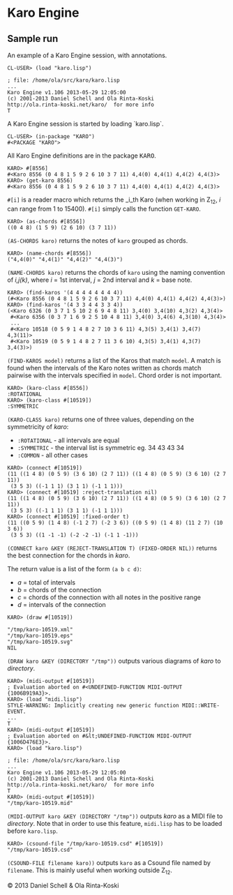# Karo Engine
## Sample run
An example of a Karo Engine session, with annotations.
```
CL-USER> (load "karo.lisp")

; file: /home/ola/src/karo/karo.lisp
...
Karo Engine v1.106 2013-05-29 12:05:00
(c) 2001-2013 Daniel Schell and Ola Rinta-Koski
http://ola.rinta-koski.net/karo/  for more info
T
```
<p>
A Karo Engine session is started by loading `karo.lisp`.

```
CL-USER> (in-package "KARO")
#<PACKAGE "KARO">
```
All Karo Engine definitions are in the package <tt>KARO</tt>.

```
KARO> #[8556]
#<Karo 8556 (0 4 8 1 5 9 2 6 10 3 7 11) 4,4(0) 4,4(1) 4,4(2) 4,4(3)>
KARO> (get-karo 8556)
#<Karo 8556 (0 4 8 1 5 9 2 6 10 3 7 11) 4,4(0) 4,4(1) 4,4(2) 4,4(3)>
```
`#[i]` is a reader macro which returns the _i_th Karo (when working in Z<sub>12</sub>, 
_i_ can range from 1 to 15400). `#[i]` simply calls the function `GET-KARO`.

```
KARO> (as-chords #[8556])
((0 4 8) (1 5 9) (2 6 10) (3 7 11))
```
`(AS-CHORDS karo)` returns the notes of `karo` grouped as chords.

```
KARO> (name-chords #[8556])
("4,4(0)" "4,4(1)" "4,4(2)" "4,4(3)")
```
`(NAME-CHORDS karo)` returns the chords of `karo` using the naming convention
of _i,j(k)_, where _i_ = 1st interval, _j_ = 2nd interval and _k_ = base note.

```
KARO> (find-karos '(4 4 4 4 4 4 4 4))
(#<Karo 8556 (0 4 8 1 5 9 2 6 10 3 7 11) 4,4(0) 4,4(1) 4,4(2) 4,4(3)>)
KARO> (find-karos '(4 3 3 4 4 3 3 4))
(<Karo 6326 (0 3 7 1 5 10 2 6 9 4 8 11) 3,4(0) 3,4(10) 4,3(2) 4,3(4)>
 #<Karo 6356 (0 3 7 1 6 9 2 5 10 4 8 11) 3,4(0) 3,4(6) 4,3(10) 4,3(4)>
 ...
 #<Karo 10518 (0 5 9 1 4 8 2 7 10 3 6 11) 4,3(5) 3,4(1) 3,4(7) 4,3(11)>
 #<Karo 10519 (0 5 9 1 4 8 2 7 11 3 6 10) 4,3(5) 3,4(1) 4,3(7) 3,4(3)>)
```
`(FIND-KAROS model)` returns a list of the Karos that match `model`.
A match is found when the intervals of the Karo notes written as chords
match pairwise with the intervals specified in `model`. 
Chord order is not important.

```
KARO> (karo-class #[8556])
:ROTATIONAL
KARO> (karo-class #[10519])
:SYMMETRIC
```
`(KARO-CLASS karo)` returns one of three values, depending on the symmetricity of _karo_:
* `:ROTATIONAL` - all intervals are equal
* `:SYMMETRIC` - the interval list is symmetric eg. 34 43 43 34
* `:COMMON` - all other cases 

```
KARO> (connect #[10519])
(11 ((1 4 8) (0 5 9) (3 6 10) (2 7 11)) ((1 4 8) (0 5 9) (3 6 10) (2 7 11))
 (3 5 3) ((-1 1 1) (3 1 1) (-1 1 1)))
KARO> (connect #[10519] :reject-translation nil)
(11 ((1 4 8) (0 5 9) (3 6 10) (2 7 11)) ((1 4 8) (0 5 9) (3 6 10) (2 7 11))
 (3 5 3) ((-1 1 1) (3 1 1) (-1 1 1)))
KARO> (connect #[10519] :fixed-order t)
(11 ((0 5 9) (1 4 8) (-1 2 7) (-2 3 6)) ((0 5 9) (1 4 8) (11 2 7) (10 3 6))
 (3 5 3) ((1 -1 -1) (-2 -2 -1) (-1 1 -1)))
```
`(CONNECT karo &KEY (REJECT-TRANSLATION T) (FIXED-ORDER NIL))` returns the
best connection for the chords in _karo_.

The return value is a list of the form `(a b c d)`:
* _a_ = total of intervals
* _b_ = chords of the connection
* _c_ = chords of the connection with all notes in the positive range
* _d_ = intervals of the connection

```
KARO> (draw #[10519])

"/tmp/karo-10519.xml" 
"/tmp/karo-10519.eps" 
"/tmp/karo-10519.svg" 
NIL
```
`(DRAW karo &KEY (DIRECTORY "/tmp"))` outputs various diagrams of _karo_ to
_directory_.

```
KARO> (midi-output #[10519])
; Evaluation aborted on #<UNDEFINED-FUNCTION MIDI-OUTPUT {1006B919A3}>.
KARO> (load "midi.lisp")
STYLE-WARNING: Implicitly creating new generic function MIDI::WRITE-EVENT.
...
T
KARO> (midi-output #[10519])
; Evaluation aborted on #&lt;UNDEFINED-FUNCTION MIDI-OUTPUT {1006D476E3}>.
KARO> (load "karo.lisp")

; file: /home/ola/src/karo/karo.lisp
...
Karo Engine v1.106 2013-05-29 12:05:00
(c) 2001-2013 Daniel Schell and Ola Rinta-Koski
http://ola.rinta-koski.net/karo/  for more info
T
KARO> (midi-output #[10519])
"/tmp/karo-10519.mid"
```
`(MIDI-OUTPUT karo &KEY (DIRECTORY "/tmp"))` outputs _karo_ as a MIDI file to
_directory_. Note that in order to use this feature, `midi.lisp` has to be loaded
before `karo.lisp`.

```
KARO> (csound-file "/tmp/karo-10519.csd" #[10519])
"/tmp/karo-10519.csd"
```
`(CSOUND-FILE filename karo))` outputs `karo` as a Csound file named by `filename`.
This is mainly useful when working outside Z<sub>12</sub>.


&copy; 2013 Daniel Schell & Ola Rinta-Koski



